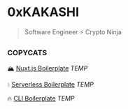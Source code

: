 # 0xKAKASHI

> Software Engineer ⚡️ Crypto Ninja

### COPYCATS

🏔 [Nuxt.js Boilerplate](https://github.com/0xkakashi/nuxtjs-boilerplate) _TEMP_

💧 [Serverless Boilerplate](https://github.com/0xkakashi/sls-boilerplate) _TEMP_

🔥 [CLI Boilerplate](https://github.com/0xkakashi/cli-boilerplate) _TEMP_
